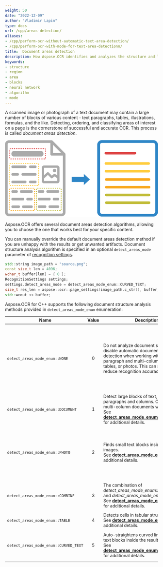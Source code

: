 ```yaml
---
weight: 50
date: "2022-12-09"
author: "Vladimir Lapin"
type: docs
url: /cpp/areas-detection/
aliases:
- /cpp/perform-ocr-without-automatic-text-area-detection/
- /cpp/perform-ocr-with-mode-for-text-area-detectionn/
title:  Document areas detection
description: How Aspose.OCR identifies and analyzes the structure and layout of the image during recognition.
keywords:
- structure
- region
- area
- blocks
- neural network
- algorithm
- mode
---
```


A scanned image or photograph of a text document may contain a large number of blocks of various content - text paragraphs, tables, illustrations, formulas, and the like. Detecting, ordering, and classifying areas of interest on a page is the cornerstone of successful and accurate OCR. This process is called _document areas detection_.

![Document structure analysis and recognition](structure-analysis.png)

Aspose.OCR offers several document areas detection algorithms, allowing you to choose the one that works best for your specific content.

You can manually override the default document areas detection method if you are unhappy with the results or get unwanted artifacts. Document structure analysis algorithm is specified in an optional `detect_areas_mode` parameter of [recognition settings](https://reference.aspose.com/ocr/cpp/struct/recognition_settings/).

```cpp
std::string image_path = "source.png";
const size_t len = 4096;
wchar_t buffer[len] = { 0 };
RecognitionSettings settings;
settings.detect_areas_mode = detect_areas_mode_enum::CURVED_TEXT;
size_t res_len = aspose::ocr::page_settings(image_path.c_str(), buffer, len, settings);
std::wcout << buffer;
```

Aspose.OCR for C++ supports the following document structure analysis methods provided in `detect_areas_mode_enum` enumeration:

Name              | Value | Description | Use cases
----------------- | :---: | ----------- | ---------
`detect_areas_mode_enum::NONE` | 0 | Do not analyze document structure. Never disable automatic document areas detection when working with multi-paragraph and multi-column documents, tables, or photos. This can significantly reduce recognition accuracy. | Simple images containing a few lines of text without illustrations or formatting.<br />Applications requiring maximum recognition speed<br />Web applications
`detect_areas_mode_enum::DOCUMENT` | 1 | Detect large blocks of text, such as paragraphs and columns. Optimal for multi-column documents with illustrations.<br />See [**detect_areas_mode_enum::DOCUMENT**](/ocr/cpp/areas-detection/document/) for additional details. | Contracts<br />Books<br />Articles<br />Newspapers<br />High-quality scans
`detect_areas_mode_enum::PHOTO` | 2 | Finds small text blocks inside complex images.<br />See [**detect_areas_mode_enum::PHOTO**](/ocr/cpp/areas-detection/photo/) for additional details. | Driver’s licenses<br />Social security cards<br />Government and work IDs<br />Visas<br />Photos<br />Screenshots<br />Advertisements
`detect_areas_mode_enum::COMBINE` | 3 | The combination of _detect_areas_mode_enum::DOCUMENT_ and _detect_areas_mode_enum::PHOTO_.<br />See [**detect_areas_mode_enum::COMBINE**](/ocr/cpp/areas-detection/combine/) for additional details. | Posters<br />Billboards<br />Datasheets<br />Random photos<br />Batch recognition
`detect_areas_mode_enum::TABLE` | 4 | Detects cells in tabular structures.<br />See [**detect_areas_mode_enum::TABLE**](/ocr/cpp/areas-detection/table/) for additional details. | Tables<br />Invoices
`detect_areas_mode_enum::CURVED_TEXT` | 5 | Auto-straightens curved lines and finds text blocks inside the resulting image.<br />See [**detect_areas_mode_enum::CURVED_TEXT**](/ocr/cpp/areas-detection/curved_text/) for additional details. | Photos of books, magazine articles, and other curved pages.

